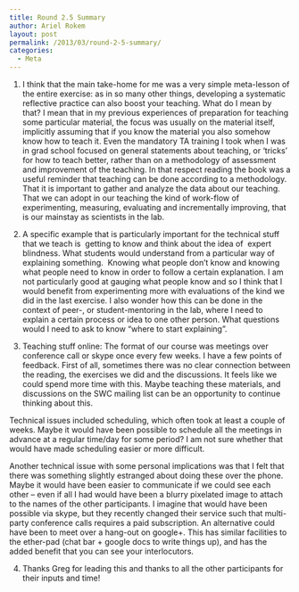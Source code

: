 ```yaml
---
title: Round 2.5 Summary
author: Ariel Rokem
layout: post
permalink: /2013/03/round-2-5-summary/
categories:
  - Meta
---
```

1. I think that the main take-home for me was a very simple meta-lesson of the entire exercise: as in so many other things, developing a systematic reflective practice can also boost your teaching. What do I mean by that? I mean that in my previous experiences of preparation for teaching some particular material, the focus was usually on the material itself, implicitly assuming that if you know the material you also somehow know how to teach it. Even the mandatory TA training I took when I was in grad school focused on general statements about teaching, or &#8216;tricks&#8217; for how to teach better, rather than on a methodology of assessment and improvement of the teaching. In that respect reading the book was a useful reminder that teaching can be done according to a methodology. That it is important to gather and analyze the data about our teaching. That we can adopt in our teaching the kind of work-flow of experimenting, measuring, evaluating and incrementally improving, that is our mainstay as scientists in the lab.

2. A specific example that is particularly important for the technical stuff that we teach is  getting to know and think about the idea of  expert blindness. What students would understand from a particular way of explaining something.  Knowing what people don&#8217;t know and knowing what people need to know in order to follow a certain explanation. I am not particularly good at gauging what people know and so I think that I would benefit from experimenting more with evaluations of the kind we did in the last exercise. I also wonder how this can be done in the context of peer-, or student-mentoring in the lab, where I need to explain a certain process or idea to one other person. What questions would I need to ask to know &#8220;where to start explaining&#8221;.

3. Teaching stuff online: The format of our course was meetings over conference call or skype once every few weeks. I have a few points of feedback. First of all, sometimes there was no clear connection between the reading, the exercises we did and the discussions. It feels like we could spend more time with this. Maybe teaching these materials, and discussions on the SWC mailing list can be an opportunity to continue thinking about this.

Technical issues included scheduling, which often took at least a couple of weeks. Maybe it would have been possible to schedule all the meetings in advance at a regular time/day for some period? I am not sure whether that would have made scheduling easier or more difficult.

Another technical issue with some personal implications was that I felt that there was something slightly estranged about doing these over the phone. Maybe it would have been easier to communicate if we could see each other &#8211; even if all I had would have been a blurry pixelated image to attach to the names of the other participants. I imagine that would have been possible via skype, but they recently changed their service such that multi-party conference calls requires a paid subscription. An alternative could have been to meet over a hang-out on google+. This has similar facilities to the ether-pad (chat bar + google docs to write things up), and has the added benefit that you can see your interlocutors.

4. Thanks Greg for leading this and thanks to all the other participants for their inputs and time!